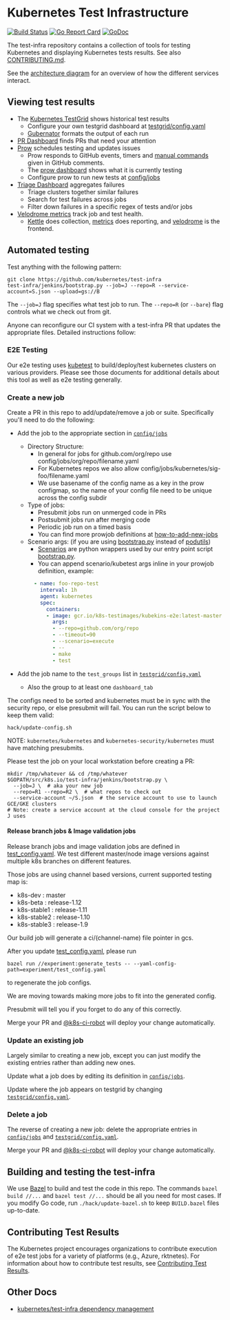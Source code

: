 # Kubernetes Test Infrastructure

[![Build Status](https://travis-ci.org/kubernetes/test-infra.svg?branch=master)](https://travis-ci.org/kubernetes/test-infra)  [![Go Report Card](https://goreportcard.com/badge/github.com/kubernetes/test-infra)](https://goreportcard.com/report/github.com/kubernetes/test-infra)  [![GoDoc](https://godoc.org/github.com/kubernetes/test-infra?status.svg)](https://godoc.org/github.com/kubernetes/test-infra)

The test-infra repository contains a collection of tools for testing Kubernetes
and displaying Kubernetes tests results. See also [CONTRIBUTING.md](CONTRIBUTING.md).

See the [architecture diagram](docs/architecture.svg) for an overview of how
the different services interact.

## Viewing test results

* The [Kubernetes TestGrid](https://k8s-testgrid.appspot.com/) shows historical test results
  - Configure your own testgrid dashboard at [testgrid/config.yaml](testgrid/config.yaml)
  - [Gubernator](https://k8s-gubernator.appspot.com/) formats the output of each run
* [PR Dashboard](https://k8s-gubernator.appspot.com/pr) finds PRs that need your attention
* [Prow](https://prow.k8s.io) schedules testing and updates issues
  - Prow responds to GitHub events, timers and [manual commands](https://go.k8s.io/bot-commands)
    given in GitHub comments.
  - The [prow dashboard](https://prow.k8s.io/) shows what it is currently testing
  - Configure prow to run new tests at [config/jobs](config/jobs)
* [Triage Dashboard](https://go.k8s.io/triage) aggregates failures
  - Triage clusters together similar failures
  - Search for test failures across jobs
  - Filter down failures in a specific regex of tests and/or jobs
* [Velodrome metrics](http://velodrome.k8s.io/dashboard/db/bigquery-metrics?orgId=1) track job and test health.
  - [Kettle](kettle) does collection, [metrics](metrics) does reporting, and [velodrome](velodrome) is the frontend.

## Automated testing

Test anything with the following pattern:

```
git clone https://github.com/kubernetes/test-infra
test-infra/jenkins/bootstrap.py --job=J --repo=R --service-account=S.json --upload=gs://B
```

The `--job=J` flag specifies what test job to run.
The `--repo=R` (or `--bare`) flag controls what we check out from git.

Anyone can reconfigure our CI system with a test-infra PR that updates the
appropriate files. Detailed instructions follow:

### E2E Testing

Our e2e testing uses [kubetest](/kubetest) to build/deploy/test kubernetes
clusters on various providers. Please see those documents for additional details
about this tool as well as e2e testing generally.

### Create a new job

Create a PR in this repo to add/update/remove a job or suite. Specifically
you'll need to do the following:
* Add the job to the appropriate section in [`config/jobs`](config/jobs)
  - Directory Structure:
    - In general for jobs for github.com/org/repo use config/jobs/org/repo/filename.yaml
    - For Kubernetes repos we also allow config/jobs/kubernetes/sig-foo/filename.yaml
    - We use basename of the config name as a key in the prow configmap, so the name of your config file need to be unique across the config subdir
  - Type of jobs:
    - Presubmit jobs run on unmerged code in PRs
    - Postsubmit jobs run after merging code
    - Periodic job run on a timed basis
    - You can find more prowjob definitions at [how-to-add-new-jobs](prow#how-to-add-new-jobs)
  - Scenario args: (if you are using [bootstrap.py](jenkins/bootstrap.py) instead of [podutils](prow/pod-utilities.md))
    - [Scenarios](scenarios) are python wrappers used by our entry point script [bootstrap.py](jenkins/bootstrap.py).
    - You can append scenario/kubetest args inline in your prowjob definition, example:
    ```yaml
      - name: foo-repo-test
        interval: 1h
        agent: kubernetes
        spec:
          containers:
          - image: gcr.io/k8s-testimages/kubekins-e2e:latest-master
            args:
            - --repo=github.com/org/repo
            - --timeout=90
            - --scenario=execute
            - --
            - make
            - test
    ```

* Add the job name to the `test_groups` list in [`testgrid/config.yaml`](testgrid/config.yaml)
  - Also the group to at least one `dashboard_tab`

The configs need to be sorted and kubernetes must be in sync with the security repo, or else presubmit will fail.
You can run the script below to keep them valid:
```
hack/update-config.sh
```

NOTE: `kubernetes/kubernetes` and `kubernetes-security/kubernetes` must have matching presubmits.

Please test the job on your local workstation before creating a PR:
```
mkdir /tmp/whatever && cd /tmp/whatever
$GOPATH/src/k8s.io/test-infra/jenkins/bootstrap.py \
  --job=J \  # aka your new job
  --repo=R1 --repo=R2 \  # what repos to check out
  --service-account ~/S.json  # the service account to use to launch GCE/GKE clusters
# Note: create a service account at the cloud console for the project J uses
```

#### Release branch jobs & Image validation jobs

Release branch jobs and image validation jobs are defined in [test_config.yaml](experiment/test_config.yaml).
We test different master/node image versions against multiple k8s branches on different features.

Those jobs are using channel based versions, current supported testing map is:
- k8s-dev : master
- k8s-beta : release-1.12
- k8s-stable1 : release-1.11
- k8s-stable2 : release-1.10
- k8s-stable3 : release-1.9

Our build job will generate a ci/(channel-name) file pointer in gcs.

After you update [test_config.yaml](experiment/test_config.yaml), please run

```
bazel run //experiment:generate_tests -- --yaml-config-path=experiment/test_config.yaml
```

to regenerate the job configs.

We are moving towards making more jobs to fit into the generated config.


Presubmit will tell you if you forget to do any of this correctly.

Merge your PR and [@k8s-ci-robot] will deploy your change automatically.

### Update an existing job

Largely similar to creating a new job, except you can just modify the existing
entries rather than adding new ones.

Update what a job does by editing its definition in [`config/jobs`](config/jobs).

Update where the job appears on testgrid by changing [`testgrid/config.yaml`].

### Delete a job

The reverse of creating a new job: delete the appropriate entries in
[`config/jobs`] and [`testgrid/config.yaml`].

Merge your PR and [@k8s-ci-robot] will deploy your change automatically.

## Building and testing the test-infra

We use [Bazel](https://www.bazel.io/) to build and test the code in this repo.
The commands `bazel build //...` and `bazel test //...` should be all you need
for most cases. If you modify Go code, run `./hack/update-bazel.sh` to keep
`BUILD.bazel` files up-to-date.

## Contributing Test Results

The Kubernetes project encourages organizations to contribute execution of e2e
test jobs for a variety of platforms (e.g., Azure, rktnetes). For information about
how to contribute test results, see [Contributing Test Results](docs/contributing-test-results.md).

## Other Docs

* [kubernetes/test-infra dependency management](docs/dep.md)


[`config/jobs`]: /config/jobs
[`testgrid/config.yaml`]: /testgrid/config.yaml
[test-infra oncall]: https://go.k8s.io/oncall
[@k8s-ci-robot]: (https://github.com/k8s-ci-robot)
